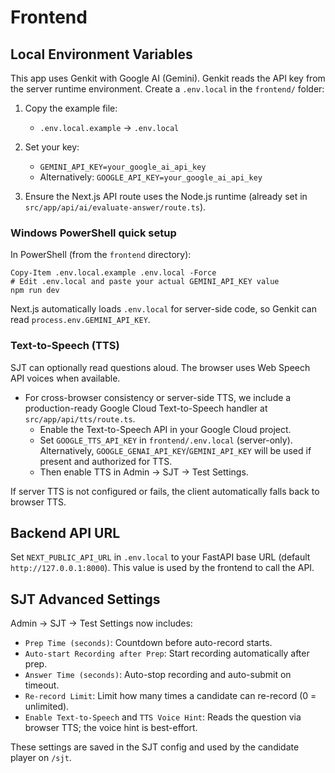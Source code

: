 # Frontend

## Local Environment Variables

This app uses Genkit with Google AI (Gemini). Genkit reads the API key from the server runtime environment. Create a `.env.local` in the `frontend/` folder:

1. Copy the example file:

   - `.env.local.example` → `.env.local`

2. Set your key:

   - `GEMINI_API_KEY=your_google_ai_api_key`
   - Alternatively: `GOOGLE_API_KEY=your_google_ai_api_key`

3. Ensure the Next.js API route uses the Node.js runtime (already set in `src/app/api/ai/evaluate-answer/route.ts`).

### Windows PowerShell quick setup

In PowerShell (from the `frontend` directory):

```
Copy-Item .env.local.example .env.local -Force
# Edit .env.local and paste your actual GEMINI_API_KEY value
npm run dev
```

Next.js automatically loads `.env.local` for server-side code, so Genkit can read `process.env.GEMINI_API_KEY`.

### Text-to-Speech (TTS)

SJT can optionally read questions aloud. The browser uses Web Speech API voices when available.

- For cross-browser consistency or server-side TTS, we include a production-ready Google Cloud Text-to-Speech handler at `src/app/api/tts/route.ts`.
   - Enable the Text-to-Speech API in your Google Cloud project.
   - Set `GOOGLE_TTS_API_KEY` in `frontend/.env.local` (server-only). Alternatively, `GOOGLE_GENAI_API_KEY`/`GEMINI_API_KEY` will be used if present and authorized for TTS.
   - Then enable TTS in Admin → SJT → Test Settings.

If server TTS is not configured or fails, the client automatically falls back to browser TTS.

## Backend API URL

Set `NEXT_PUBLIC_API_URL` in `.env.local` to your FastAPI base URL (default `http://127.0.0.1:8000`). This value is used by the frontend to call the API.

## SJT Advanced Settings

Admin → SJT → Test Settings now includes:

- `Prep Time (seconds)`: Countdown before auto-record starts.
- `Auto-start Recording after Prep`: Start recording automatically after prep.
- `Answer Time (seconds)`: Auto-stop recording and auto-submit on timeout.
- `Re-record Limit`: Limit how many times a candidate can re-record (0 = unlimited).
- `Enable Text-to-Speech` and `TTS Voice Hint`: Reads the question via browser TTS; the voice hint is best-effort.

These settings are saved in the SJT config and used by the candidate player on `/sjt`.
